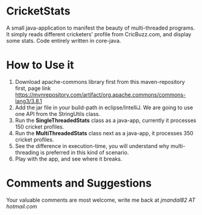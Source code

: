 # CricketStats
A small java-application to manifest the beauty of multi-threaded programs. It simply reads different cricketers' profile from CricBuzz.com, and display some stats. Code entirely written in core-java.

# How to Use it
1. Download apache-commons library first from this maven-repository first, page link https://mvnrepository.com/artifact/org.apache.commons/commons-lang3/3.8.1
2. Add the jar file in your build-path in eclipse/IntelliJ. We are going to use one API from the StringUtils class.
3. Run the **SingleThreadedStats** class as a java-app, currently it processes 150 cricket profiles.
4. Run the **MultiThreadedStats** class next as a java-app, it processes 350 cricket profiles.
5. See the difference in execution-time, you will understand why multi-threading is preferred in this kind of scenario.
6. Play with the app, and see where it breaks.


# Comments and Suggestions
Your valuable comments are most welcome, write me back at *jmandal82 AT hotmail.com*

